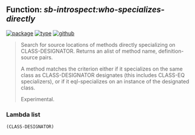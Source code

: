 ## Function: ***sb-introspect:who-specializes-directly***
[![package](https://img.shields.io/badge/Package-SB--INTROSPECT-5f9ea0.svg?style=social&colorA=999999)](../) [![type](https://img.shields.io/badge/Type-Function-5f9ea0.svg?style=social&colorA=999999)](../#function) [![github](https://img.shields.io/badge/GitHub-View_the_source-5f9ea0.svg?style=social&colorA=999999&logo=github)](https://github.com/sbcl/sbcl/blob/master/contrib/sb-introspect/introspect.lisp/) 

> Search for source locations of methods directly specializing on
> CLASS-DESIGNATOR. Returns an alist of method name, definition-source
> pairs.
> 
> A method matches the criterion either if it specializes on the same
> class as CLASS-DESIGNATOR designates (this includes CLASS-EQ
> specializers), or if it eql-specializes on an instance of the
> designated class.
> 
> Experimental.

### Lambda list
```
(CLASS-DESIGNATOR)
```
